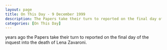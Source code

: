 ```yaml
---
layout: page
title: On This Day - 9 December 1999
description: The Papers take their turn to reported on the final day of the inquest into the death of Lena Zavaroni.
categories: [On This Day]
---
```


<span id="age1"></span> years ago the Papers take their turn to reported on the final day of the inquest into the death of Lena Zavaroni.

<!-- Script for calculating number of years ago -->
<script>
var dob = '19991209';
var year = Number(dob.substr(0, 4));
var month = Number(dob.substr(4, 2)) - 1;
var day = Number(dob.substr(6, 2));
var today = new Date();
var age1 = today.getFullYear() - year;
if (today.getMonth() < month || (today.getMonth() == month && today.getDate() < day)) {
age1--;
}
document.getElementById("age1").innerHTML=age1;
</script>

